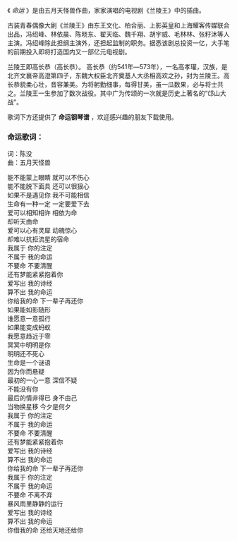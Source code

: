 

《 _命运_ 》是由五月天怪兽作曲，家家演唱的电视剧《兰陵王》中的插曲。  
  
古装青春偶像大剧《兰陵王》由东王文化、柏合丽、上影英皇和上海耀客传媒联合出品，冯绍峰、林依晨、陈晓东、翟天临、魏千翔、胡宇威、毛林林、张籽沐等人主演。冯绍峰除此担纲主演外，还担起监制的职务。据悉该剧总投资一亿，大手笔的前期投入即将打造国内又一部亿元电视剧。  
  
兰陵王即高长恭（高长恭）。
高长恭（约541年―573年），一名高孝瓘，汉族，是北齐文襄帝高澄第四子，东魏大权臣北齐奠基人大丞相高欢之孙，封为兰陵王。高长恭貌柔心壮，音容兼美。为将躬勤细事，每得甘美，虽一瓜数果，必与将士共之。兰陵王一生参加了数次战役。其中广为传颂的一次就是历史上著名的“邙山大战”。  
  
歌词下方还提供了 **命运钢琴谱** ，欢迎感兴趣的朋友下载使用。

### 命运歌词：

  
词：陈没  
曲：五月天怪兽

能不能蒙上眼睛 就可以不伤心  
能不能脱下面具 还可以很狠心  
如果不是遇见你 我不可能相信  
生命有一种一定 一定要爱下去  
爱可以相知相许 相依为命  
却听天由命  
爱可以心有灵犀 动魄惊心  
却难以抗拒流星的宿命  
我属于 你的注定  
不属于 我的命运  
不要命 不要清醒  
还有梦能紧紧抱着你  
爱写出 我的诗经  
算不出 我的命运  
你给我的命 下一辈子再还你  
如果能如影随形  
谁愿意一意孤行  
如果能变成蚂蚁  
我愿意趋近于零  
冥冥中明明是你  
明明还不死心  
生命是一个谜语  
因为你而悬疑  
最初的一心一意 深信不疑  
不能没有你  
最后的情非得已 身不由己  
当物换星移 今夕是何夕  
我属于 你的注定  
不属于 我的命运  
不要命 不要清醒  
还有梦能紧紧抱着你  
爱写出 我的诗经  
算不出 我的命运  
你给我的命 下一辈子再还你  
我属于 你的注定  
不属于 我的命运  
不要命 不离不弃  
暴风雨里静静的运行  
爱写出 我的诗经  
算不出 我的命运  
你借我的命 还给天地还给你

